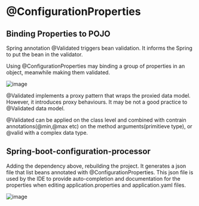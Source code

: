 # @ConfigurationProperties

## Binding Properties to POJO

Spring annotation @Validated triggers bean validation. It informs the Spring to put the bean in the validator.

Using @ConfigurationProperties may binding a group of properties in an object, meanwhile making them validated.

![image](https://user-images.githubusercontent.com/17804600/88745882-6118f780-d14b-11ea-9819-191a25118ddc.png)

@Validated implements a proxy pattern that wraps the proxied data model. However, it introduces proxy behaviours. It may be not a good practice to @Validated data model.

@Validated can be applied on the class level and combined with contrain annotations(@min,@max etc) on the method arguments(primitieve type), or @valid with a complex data type.


## Spring-boot-configuration-processor

Adding the dependency above, rebuilding the project. It generates a json file that list beans annotated with @ConfigurationProperties. 
This json file is used by the IDE to provide auto-completion and documentation for the properties when editing application.properties and application.yaml files.

![image](https://user-images.githubusercontent.com/17804600/88746526-0ed8d600-d14d-11ea-81e6-c77b576ecd8a.png)



